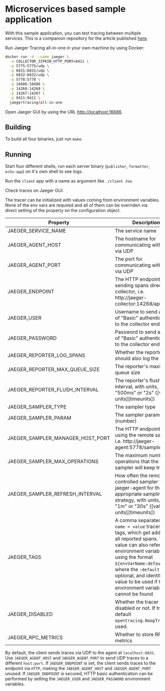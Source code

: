 # Microservices based sample application

With this sample application, you can test tracing between multiple services. This is a companion repository for the article published [here](https://medium.com/@carlosedp/instrumenting-go-for-tracing-c5bdabe1fc81?source=friends_link&sk=904ae1e0e00555c26a51ac3e2a138cea).

Run Jaeger Tracing all-in-one in your own machine by using Docker:

```bash
docker run -d --name jaeger \
  -e COLLECTOR_ZIPKIN_HTTP_PORT=9411 \
  -p 5775:5775/udp \
  -p 6831:6831/udp \
  -p 6832:6832/udp \
  -p 5778:5778 \
  -p 16686:16686 \
  -p 14268:14268 \
  -p 14267:14267 \
  -p 9411:9411 \
  jaegertracing/all-in-one
```

Open Jaeger GUI by using the URL [http://localhost:16686](http://localhost:16686).

## Building

To build all four binaries, just run `make`.

## Running

Start four different shells, run each server binary (`publisher`, `formatter`, `echo-app`) on it's own shell to see logs.

Run the `client` app with a name as argument like `./client Joe`.

Check traces on Jaeger GUI.

The tracer can be initialized with values coming from environment variables. None of the env vars are required
and all of them can be overriden via direct setting of the property on the configuration object.

Property| Description
--- | ---
JAEGER_SERVICE_NAME | The service name
JAEGER_AGENT_HOST | The hostname for communicating with agent via UDP
JAEGER_AGENT_PORT | The port for communicating with agent via UDP
JAEGER_ENDPOINT | The HTTP endpoint for sending spans directly to a collector, i.e. http://jaeger-collector:14268/api/traces
JAEGER_USER | Username to send as part of "Basic" authentication to the collector endpoint
JAEGER_PASSWORD | Password to send as part of "Basic" authentication to the collector endpoint
JAEGER_REPORTER_LOG_SPANS | Whether the reporter should also log the spans
JAEGER_REPORTER_MAX_QUEUE_SIZE | The reporter's maximum queue size
JAEGER_REPORTER_FLUSH_INTERVAL | The reporter's flush interval, with units, e.g. "500ms" or "2s" ([valid units][timeunits])
JAEGER_SAMPLER_TYPE | The sampler type
JAEGER_SAMPLER_PARAM | The sampler parameter (number)
JAEGER_SAMPLER_MANAGER_HOST_PORT | The HTTP endpoint when using the remote sampler, i.e. http://jaeger-agent:5778/sampling
JAEGER_SAMPLER_MAX_OPERATIONS | The maximum number of operations that the sampler will keep track of
JAEGER_SAMPLER_REFRESH_INTERVAL | How often the remotely controlled sampler will poll jaeger-agent for the appropriate sampling strategy, with units, e.g. "1m" or "30s" ([valid units][timeunits])
JAEGER_TAGS | A comma separated list of `name = value` tracer level tags, which get added to all reported spans. The value can also refer to an environment variable using the format `${envVarName:default}`, where the `:default` is optional, and identifies a value to be used if the environment variable cannot be found
JAEGER_DISABLED | Whether the tracer is disabled or not. If true, the default `opentracing.NoopTracer` is used.
JAEGER_RPC_METRICS | Whether to store RPC metrics

By default, the client sends traces via UDP to the agent at `localhost:6831`. Use `JAEGER_AGENT_HOST` and
`JAEGER_AGENT_PORT` to send UDP traces to a different `host:port`. If `JAEGER_ENDPOINT` is set, the client sends traces
to the endpoint via `HTTP`, making the `JAEGER_AGENT_HOST` and `JAEGER_AGENT_PORT` unused. If `JAEGER_ENDPOINT` is
secured, HTTP basic authentication can be performed by setting the `JAEGER_USER` and `JAEGER_PASSWORD` environment
variables.
